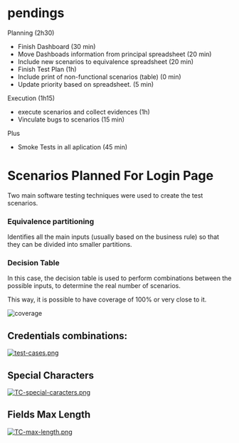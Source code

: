 # pendings

Planning (2h30)
- Finish Dashboard (30 min)
- Move Dashboads information from principal spreadsheet (20 min)
- Include new scenarios to equivalence spreadsheet (20 min)
- Finish Test Plan (1h)
- Include print of non-functional scenarios (table) (0 min)
- Update priority based on spreadsheet. (5 min)

Execution (1h15)
- execute scenarios and collect evidences (1h)
- Vinculate bugs to scenarios (15 min)

Plus
- Smoke Tests in all aplication (45 min)

# Scenarios Planned For Login Page
Two main software testing techniques were used to create the test scenarios.

### Equivalence partitioning
Identifies all the main inputs (usually based on the business rule) so that they can be divided into smaller partitions.

### Decision Table
In this case, the decision table is used to perform combinations between the possible inputs, to determine the real number of scenarios.

This way, it is possible to have coverage of 100% or very close to it.

![coverage](https://prnt.sc/GxKtJa8g_TOo)


## Credentials combinations:
[![test-cases.png](https://i.postimg.cc/d1kQXxH2/test-cases.png)](https://postimg.cc/dkFKZ4K3)

## Special Characters
[![TC-special-caracters.png](https://i.postimg.cc/QMF79K9m/TC-special-caracters.png)](https://postimg.cc/zL1v4BkH)

## Fields Max Length
[![TC-max-length.png](https://i.postimg.cc/yYfCzTMW/TC-max-length.png)](https://postimg.cc/nCQP4qct)
